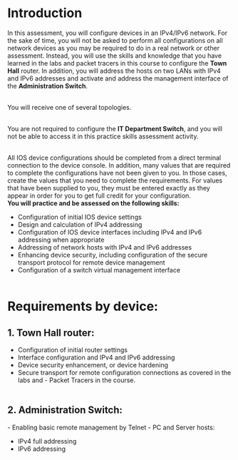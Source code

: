 # Introduction
In this assessment, you will configure devices in an IPv4/IPv6 network. For the sake of time, you will not be asked to perform all configurations on all network devices as you may be required to do in a real network or other assessment. Instead, you will use the skills and knowledge that you have learned in the labs and packet tracers in this course to configure the **Town Hall** router. In addition, you will address the hosts on two LANs with IPv4 and IPv6 addresses and activate and address the management interface of the **Administration Switch**.<br><br>

You will receive one of several topologies.<br><br>

You are not required to configure the **IT Department Switch**, and you will not be able to access it in this practice skills assessment activity.<br><br>

All IOS device configurations should be completed from a direct terminal connection to the device console. In addition, many values that are required to complete the configurations have not been given to you. In those cases, create the values that you need to complete the requirements. For values that have been supplied to you, they must be entered exactly as they appear in order for you to get full credit for your configuration.<br>
**You will practice and be assessed on the following skills:**<br>

- Configuration of initial IOS device settings
- Design and calculation of IPv4 addressing
- Configuration of IOS device interfaces including IPv4 and IPv6 addressing when appropriate
- Addressing of network hosts with IPv4 and IPv6 addresses
- Enhancing device security, including configuration of the secure transport protocol for remote device management
- Configuration of a switch virtual management interface<br><br>

# Requirements by device:
## 1. Town Hall router: <br>
- Configuration of initial router settings
- Interface configuration and IPv4 and IPv6 addressing
- Device security enhancement, or device hardening
- Secure transport for remote configuration connections as covered in the labs and - Packet Tracers in the course.<br><br>

## 2. Administration Switch: <br>
\- Enabling basic remote management by Telnet
\- PC and Server hosts:<br>
- IPv4 full addressing<br>
- IPv6 addressing
